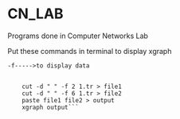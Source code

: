 # CN_LAB
Programs done in Computer Networks Lab


Put these commands in terminal to display xgraph
```-d ---->delimiter "<white space>"
-f----->to display data


	cut -d " " -f 2 1.tr > file1
	cut -d " " -f 6 1.tr > file2
	paste file1 file2 > output
	xgraph output```
	

